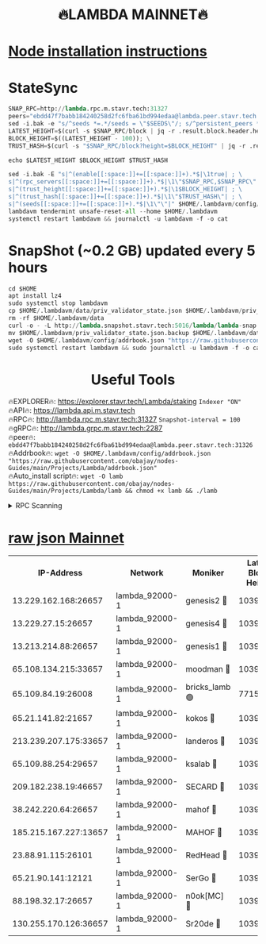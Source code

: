 <h1 align="center"> 🔥LAMBDA MAINNET🔥</h1>


[Node installation instructions](https://github.com/obajay/nodes-Guides/tree/main/Projects/Lambda)
=


# StateSync
```python
SNAP_RPC=http://lambda.rpc.m.stavr.tech:31327
peers="ebdd47f7babb184240258d2fc6fba61bd994edaa@lambda.peer.stavr.tech:31326" 
sed -i.bak -e "s/^seeds *=.*/seeds = \"$SEEDS\"/; s/^persistent_peers *=.*/persistent_peers = \"$PEERS\"/" $HOME/.lambdavm/config/config.toml
LATEST_HEIGHT=$(curl -s $SNAP_RPC/block | jq -r .result.block.header.height); \
BLOCK_HEIGHT=$((LATEST_HEIGHT - 100)); \
TRUST_HASH=$(curl -s "$SNAP_RPC/block?height=$BLOCK_HEIGHT" | jq -r .result.block_id.hash)

echo $LATEST_HEIGHT $BLOCK_HEIGHT $TRUST_HASH

sed -i.bak -E "s|^(enable[[:space:]]+=[[:space:]]+).*$|\1true| ; \
s|^(rpc_servers[[:space:]]+=[[:space:]]+).*$|\1\"$SNAP_RPC,$SNAP_RPC\"| ; \
s|^(trust_height[[:space:]]+=[[:space:]]+).*$|\1$BLOCK_HEIGHT| ; \
s|^(trust_hash[[:space:]]+=[[:space:]]+).*$|\1\"$TRUST_HASH\"| ; \
s|^(seeds[[:space:]]+=[[:space:]]+).*$|\1\"\"|" $HOME/.lambdavm/config/config.toml
lambdavm tendermint unsafe-reset-all --home $HOME/.lambdavm
systemctl restart lambdavm && journalctl -u lambdavm -f -o cat

```
# SnapShot (~0.2 GB) updated every 5 hours
```python
cd $HOME
apt install lz4
sudo systemctl stop lambdavm
cp $HOME/.lambdavm/data/priv_validator_state.json $HOME/.lambdavm/priv_validator_state.json.backup
rm -rf $HOME/.lambdavm/data
curl -o - -L http://lambda.snapshot.stavr.tech:5016/lambda/lambda-snap.tar.lz4 | lz4 -c -d - | tar -x -C $HOME/.lambdavm --strip-components 2
mv $HOME/.lambdavm/priv_validator_state.json.backup $HOME/.lambdavm/data/priv_validator_state.json
wget -O $HOME/.lambdavm/config/addrbook.json "https://raw.githubusercontent.com/obajay/nodes-Guides/main/Projects/Lambda/addrbook.json"
sudo systemctl restart lambdavm && sudo journalctl -u lambdavm -f -o cat
```
 <h1 align="center"> Useful Tools</h1>

🔥EXPLORER🔥:      https://explorer.stavr.tech/Lambda/staking	        `Indexer "ON"` \
🔥API🔥: 			 		 https://lambda.api.m.stavr.tech \
🔥RPC🔥:           http://lambda.rpc.m.stavr.tech:31327	              `Snapshot-interval = 100` \
🔥gRPC🔥:          http://lambda.grpc.m.stavr.tech:2287 \
🔥peer🔥:					 `ebdd47f7babb184240258d2fc6fba61bd994edaa@lambda.peer.stavr.tech:31326` \
🔥Addrbook🔥:    ```wget -O $HOME/.lambdavm/config/addrbook.json "https://raw.githubusercontent.com/obajay/nodes-Guides/main/Projects/Lambda/addrbook.json"``` \
🔥Auto_install script🔥: ```wget -O lamb https://raw.githubusercontent.com/obajay/nodes-Guides/main/Projects/Lambda/lamb && chmod +x lamb && ./lamb```


<details>
<summary>RPC Scanning</summary>

<h2 align="center"> We scan nodes in real time every 4 hours. And we provide the final result of RPC endpoints.
We cannot influence the operation of these nodes in any way. </h2>


```python
If Voting Power is higher than 0 --> then the Node is a validator of the network and may be subject to attack and be a potential threat to the chain.
```
```python
We marked such validators with a red symbol
```

</details>

[raw json Mainnet](https://rpc-check.lambm.stavr.tech/lambm/rpc-lambm-result.json)
=


<table><tr><th>IP-Address</th><th>Network</th><th>Moniker</th><th>Latest Block Height</th><th>Earliest Block Height</th><th>Catching Up</th><th>Tx Index</th><th>Voting Power</th><th>Scan Time</th></tr><tr><td>13.229.162.168:26657</td><td>lambda_92000-1</td><td>genesis2 🔴</td><td>10397697</td><td>1</td><td>False</td><td>on</td><td>16609121</td><td>2023-12-07T05:10:13.262050078UTC</td></tr><tr><td>13.229.27.15:26657</td><td>lambda_92000-1</td><td>genesis4 🔴</td><td>10397697</td><td>1</td><td>False</td><td>on</td><td>9887611</td><td>2023-12-07T05:10:16.241308792UTC</td></tr><tr><td>13.213.214.88:26657</td><td>lambda_92000-1</td><td>genesis1 🔴</td><td>10397697</td><td>1</td><td>False</td><td>on</td><td>107835</td><td>2023-12-07T05:10:17.520080592UTC</td></tr><tr><td>65.108.134.215:33657</td><td>lambda_92000-1</td><td>moodman 🔴</td><td>10397699</td><td>632001</td><td>False</td><td>off</td><td>1070005</td><td>2023-12-07T05:10:22.859583536UTC</td></tr><tr><td>65.109.84.19:26008</td><td>lambda_92000-1</td><td>bricks_lamb 🟢</td><td>7715743</td><td>7581001</td><td>False</td><td>on</td><td>0</td><td>2023-12-07T05:10:29.702353272UTC</td></tr><tr><td>65.21.141.82:21657</td><td>lambda_92000-1</td><td>kokos 🔴</td><td>10397698</td><td>7716001</td><td>False</td><td>off</td><td>546765</td><td>2023-12-07T05:10:19.934841286UTC</td></tr><tr><td>213.239.207.175:33657</td><td>lambda_92000-1</td><td>landeros 🔴</td><td>10397695</td><td>8136001</td><td>False</td><td>off</td><td>935781</td><td>2023-12-07T05:10:07.209915220UTC</td></tr><tr><td>65.109.88.254:29657</td><td>lambda_92000-1</td><td>ksalab 🔴</td><td>10397699</td><td>8715001</td><td>False</td><td>on</td><td>501649</td><td>2023-12-07T05:10:23.578894684UTC</td></tr><tr><td>209.182.238.19:46657</td><td>lambda_92000-1</td><td>SECARD 🔴</td><td>10397697</td><td>9443001</td><td>False</td><td>on</td><td>2092101</td><td>2023-12-07T05:10:12.379810560UTC</td></tr><tr><td>38.242.220.64:26657</td><td>lambda_92000-1</td><td>mahof 🔴</td><td>10397695</td><td>10131001</td><td>False</td><td>off</td><td>770350</td><td>2023-12-07T05:10:02.376004762UTC</td></tr><tr><td>185.215.167.227:13657</td><td>lambda_92000-1</td><td>MAHOF 🔴</td><td>10397697</td><td>10134001</td><td>False</td><td>on</td><td>2051510</td><td>2023-12-07T05:10:16.552065959UTC</td></tr><tr><td>23.88.91.115:26101</td><td>lambda_92000-1</td><td>RedHead 🔴</td><td>10397695</td><td>10297695</td><td>False</td><td>off</td><td>553202</td><td>2023-12-07T05:10:07.552796153UTC</td></tr><tr><td>65.21.90.141:12121</td><td>lambda_92000-1</td><td>SerGo 🔴</td><td>10397699</td><td>10297699</td><td>False</td><td>off</td><td>10521575</td><td>2023-12-07T05:10:23.919611825UTC</td></tr><tr><td>88.198.32.17:26657</td><td>lambda_92000-1</td><td>n0ok[MC] 🔴</td><td>10397700</td><td>10297700</td><td>False</td><td>off</td><td>1578630</td><td>2023-12-07T05:10:27.167472860UTC</td></tr><tr><td>130.255.170.126:36657</td><td>lambda_92000-1</td><td>Sr20de 🔴</td><td>10397695</td><td>10353001</td><td>False</td><td>off</td><td>671384</td><td>2023-12-07T05:10:07.990162225UTC</td></tr></table>
